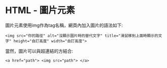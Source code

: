 # HTML - 圖片元素
圖片元素使用img作為tag名稱，網頁內加入圖片的語法如下:
```
<img src="你的路徑" alt="沒顯示圖片時的替代文字" title="滑鼠移到上面時顯示的文字" height="自訂高度" width="自訂高度">
```

當然，圖片可以與超連結的方結合:  
```
<a href="path"> <img src="path"> </a>
```
